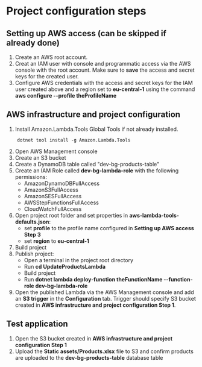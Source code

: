 <h1>Project configuration steps</h1>
<h2>Setting up AWS access (can be skipped if already done)</h2>

1. Create an AWS root account.
2. Creat an IAM user with console and programmatic access via the AWS console with the root account. Make sure to **save** the access and secret keys for the created user.
3. Configure AWS credentials with the access and secret keys for the IAM user created above and a region set to **eu-central-1** using the command **aws configure --profile theProfileName**

<h2>AWS infrastructure and project configuration</h2>

1. Install Amazon.Lambda.Tools Global Tools if not already installed.

```
    dotnet tool install -g Amazon.Lambda.Tools
```
2. Open AWS Management console
3. Create an S3 bucket
4. Create a DynamoDB table called "dev-bg-products-table"
5. Create an IAM Role called **dev-bg-lambda-role** with the following permissions:
    - AmazonDynamoDBFullAccess
    - AmazonS3FullAccess
    - AmazonSESFullAccess
    - AWSStepFunctionsFullAccess
    - CloudWatchFullAccess
6. Open project root folder and set properties in **aws-lambda-tools-defaults.json**:
    - set **profile** to the profile name configured in **Setting up AWS access Step 3**
    - set **region** to **eu-central-1**
7. Build project
8. Publish project:
    - Open a terminal in the project root directory
    - Run **cd UpdateProductsLambda**
    - Build project
    - Run **dotnet lambda deploy-function theFunctionName --function-role dev-bg-lambda-role**
9. Open the published Lambda via the AWS Management console and add an **S3 trigger** in the **Configuration** tab. Trigger should specify S3 bucket created in **AWS infrastructure and project configuration Step 1**.

<h2>Test application</h2>

1. Open the S3 bucket created in **AWS infrastructure and project configuration Step 1**
2. Upload the **Static assets/Products.xlsx** file to S3 and confirm products are uploaded to the **dev-bg-products-table** database table
